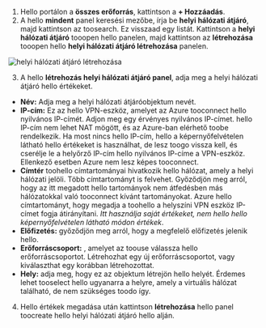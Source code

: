 1. Hello portálon a **összes erőforrás**, kattintson a **+ Hozzáadás**. 
2. A hello **mindent** panel keresési mezőbe, írja be **helyi hálózati átjáró**, majd kattintson az toosearch. Ez visszaad egy listát. Kattintson a **helyi hálózati átjáró** tooopen hello panelen, majd kattintson az **létrehozása** tooopen hello **helyi hálózati átjáró létrehozása** panelen.

  ![helyi hálózati átjáró létrehozása](./media/vpn-gateway-add-lng-s2s-rm-portal-include/createlng.png)

3. A hello **létrehozás helyi hálózati átjáró panel**, adja meg a helyi hálózati átjáró hello értékeket.

  - **Név:** Adja meg a helyi hálózati átjáróobjektum nevét.
  - **IP-cím:** Ez az hello VPN-eszköz, amelyet az Azure tooconnect hello nyilvános IP-címét. Adjon meg egy érvényes nyilvános IP-címet. hello IP-cím nem lehet NAT mögött, és az Azure-ban elérhető toobe rendelkezik. Ha most nincs hello IP-cím, hello a képernyőfelvételen látható hello értékeket is használhat, de lesz toogo vissza kell, és cserélje le a helyőrző IP-cím hello nyilvános IP-címe a VPN-eszköz. Ellenkező esetben Azure nem lesz képes tooconnect.
  - **Címtér** toohello címtartományai hivatkozik hello hálózat, amely a helyi hálózati jelöli. Több címtartományt is felvehet. Győződjön meg arról, hogy az itt megadott hello tartományok nem átfedésben más hálózatokkal való tooconnect kívánt tartományokat. Azure hello címtartományt, hogy megadja a toohello a helyszíni VPN eszköz IP-címet fogja átirányítani. *Itt használja saját értékeket, nem hello hello képernyőfelvételen látható módon értékek*.
  - **Előfizetés:** győződjön meg arról, hogy a megfelelő előfizetés jelenik hello.
  - **Erőforráscsoport:** , amelyet az toouse válassza hello erőforráscsoportot. Létrehozhat egy új erőforráscsoportot, vagy kiválaszthat egy korábban létrehozottat.
  - **Hely:** adja meg, hogy ez az objektum létrejön hello helyét. Érdemes lehet tooselect hello ugyanarra a helyre, amely a virtuális hálózat található, de nem szükséges toodo így.

4. Hello értékek megadása után kattintson **létrehozása** hello panel toocreate hello helyi hálózati átjáró hello alján.
